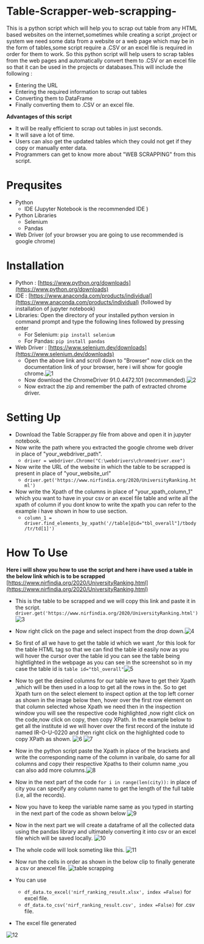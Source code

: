 # Table-Scrapper-web-scrapping-
This is a python script which will help you to scrap out table from any HTML based websites on the internet,sometimes while creating a script ,project or system we need some data from a website or a web page which may be in the form of tables,some script require a .CSV or an excel file is required in order for them to work.
So this python script will help users to scrap tables from the web pages and automatically convert them to .CSV or an excel file so that it can be used in the projects or databases.This will include the following :

* Entering the URL
* Entering the required information to scrap out tables
* Converting them to DataFrame
* Finally converting them to .CSV or an excel file.

<b>Advantages of this script</b>

* It will be really efficient to scrap out tables in just seconds.
* It will save a lot of time.
* Users can also get the updated tables which they could not get if they copy or manually enter data.
* Programmers can get to know more about "WEB SCRAPPING" from this script.

# Prequsites
* Python
   * IDE (Jupyter Notebook is the recommended IDE )
* Python Libraries
   * Selenium
   * Pandas
* Web Driver (of your browser you are going to use recommended is google chrome)

# Installation
* Python : [https://www.python.org/downloads](https://www.python.org/downloads)
* IDE : [https://www.anaconda.com/products/individual](https://www.anaconda.com/products/individual) (followed by installation of jupyter notebook)
* Libraries: Open the directory of your installed python version in command prompt and type the following lines followed by pressing enter
    * For Selenium: `pip install selenium`
    * For Pandas: `pip install pandas`
* Web Driver : [https://www.selenium.dev/downloads](https://www.selenium.dev/downloads)
   * Open the above link and scroll down to "Browser" now click on the documentation link of your browser, here i will show for google chrome.![1](https://github.com/Rajulmahto21/Table-Scrapper-web-scrapping-/blob/main/Snips/1.PNG)
   * Now download the  ChromeDriver 91.0.4472.101 (recommended).![2](https://github.com/Rajulmahto21/Table-Scrapper-web-scrapping-/blob/main/Snips/2.PNG)
   * Now extract the zip and remember the path of extracted chrome driver.

# Setting Up
* Download the Table Scrapper.py file from above and open it in jupyter notebook.
* Now write the path where you extracted the google chrome web driver in place of "your_webdriver_path".
    * `driver = webdriver.Chrome("C:\webdrivers\chromedriver.exe")`
* Now write the URL of the website in which the table to be scrapped is present in place of "your_website_url"
   * `driver.get('https://www.nirfindia.org/2020/UniversityRanking.html')`
* Now write the Xpath of the columns in place of "your_xpath_column_1" which you want to have in your csv or an excel file table and write all the xpath of column if you dont know to write the xpath you can refer to the example i have shown in how to use section.
   * `column_1 = driver.find_elements_by_xpath('//table[@id="tbl_overall"]/tbody/tr/td[1]')`

# How To Use
<b>Here i will show you how to use the script and here i have used a table in the below link which is to be scrapped</b>
[https://www.nirfindia.org/2020/UniversityRanking.html](https://www.nirfindia.org/2020/UniversityRanking.html)

* This is the table to be scrapped and we will copy this link and paste it in the script. `driver.get('https://www.nirfindia.org/2020/UniversityRanking.html')`
![3](https://github.com/Rajulmahto21/Table-Scrapper-web-scrapping-/blob/main/Snips/3.PNG)
* Now right click on the page and select inspect from the drop down.![4](https://github.com/Rajulmahto21/Table-Scrapper-web-scrapping-/blob/main/Snips/4.PNG)
* So first of all we have to get the table id which we want ,for this look for the table HTML tag so that we can find the table id easily now as you will hover the cursor over the table id you can see the table being hightlighted in the webpage as you can see in the screenshot so in my case the table id is 
`table id="tbl_overall"`![5](https://github.com/Rajulmahto21/Table-Scrapper-web-scrapping-/blob/main/Snips/5.png)
* Now to get the desired columns for our table we have to get their Xpath ,which will be then used in a loop to get all the rows in the.
  So to get Xpath turn on the select element to inspect option at the top left corner as shown in the image below then, hover over the first row element on that column selected whose Xpath we need then in the inspection window you will see the respective code highlighted ,now right click on the code,now click on copy, then copy XPath.
In the example below to get all the institute id we will hover over the first record of the instute id named IR-O-U-0220 and then right click on the highlighted code to copy XPath as shown.
![6](https://github.com/Rajulmahto21/Table-Scrapper-web-scrapping-/blob/main/Snips/6.png)
![7](https://github.com/Rajulmahto21/Table-Scrapper-web-scrapping-/blob/main/Snips/7.png)

* Now in the python script paste the Xpath in place of the brackets and write the corresponding name of the column in varibale, do same for all columns and copy their respective Xpaths to their column name ,you can also add more columns.![8](https://github.com/Rajulmahto21/Table-Scrapper-web-scrapping-/blob/main/Snips/8.png)
* Now in the next part of the code `for i in range(len(city)):` in place of city you can specify any column name to get the length of the full table (i.e, all the records).
* Now you have to keep the variable name same as you typed in starting in the next part of the code as shown below
![9](https://github.com/Rajulmahto21/Table-Scrapper-web-scrapping-/blob/main/Snips/9.png)
* Now in the next part we will create a dataframe of all the collected data using the pandas library and ultimately converting it into csv or an excel file which will be saved locally.
![10](https://github.com/Rajulmahto21/Table-Scrapper-web-scrapping-/blob/main/Snips/10.png)
* The whole code will look someting like this.
![11](https://github.com/Rajulmahto21/Table-Scrapper-web-scrapping-/blob/main/Snips/11.png)
* Now run the cells in order as shown in the below clip to finally generate a csv or anexcel file.
![table scrapping](https://user-images.githubusercontent.com/59139755/127117991-15c7ee85-e3bf-4c01-aa7b-07abdfdcfac3.gif)

* You can use
   * `df_data.to_excel('nirf_ranking_result.xlsx', index =False)` for excel file.
   * `df_data.to_csv('nirf_ranking_result.csv', index =False)` for .csv file.

* The excel file generated 

![12](https://github.com/Rajulmahto21/Table-Scrapper-web-scrapping-/blob/main/Snips/12.PNG)





